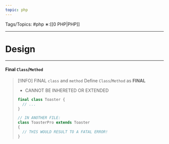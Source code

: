 ```yaml
---
topic: php
---
```



Tags/Topics: #php
∗:[[0 PHP|PHP]]

---
# Design

--- 
#### Final `Class`/`Method`

> [!INFO] FINAL `class` and `method`
> Define `Class`/`Method` as __FINAL__
> - CANNOT BE INHERETED OR EXTENDED
> ```php
> final class Toaster {
> 	// ...
> }
>
> // IN ANOTHER FILE:
> class ToasterPro extends Toaster
> {
>	// THIS WOULD RESULT TO A FATAL ERROR!
>}
>
> ```
